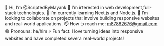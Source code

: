 👋 Hi, I’m @ScriptedByMayank
👀 I’m interested in web development,full-stack technologies.
🌱 I’m currently learning Next.js and Node.js.
💞️ I’m looking to collaborate on projects that involve building responsive websites and real-world applications.
📫 How to reach me: m87882676@gmail.com
😄 Pronouns: he/him
⚡ Fun fact: I love turning ideas into responsive websites and have completed several real-world projects!



<!---
ScriptedByMayank/ScriptedByMayank is a ✨ special ✨ repository because its `README.md` (this file) appears on your GitHub profile.
You can click the Preview link to take a look at your changes.
--->
